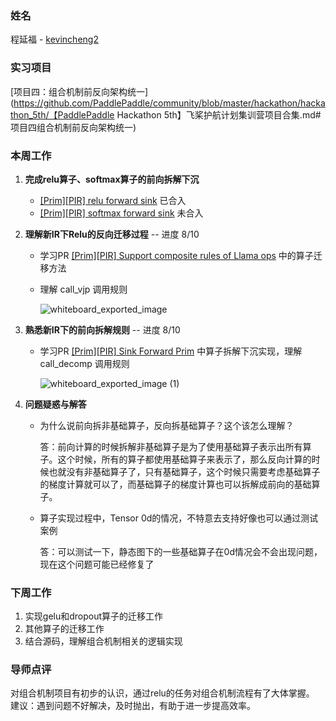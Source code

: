 ### 姓名
程延福 - [kevincheng2](https://github.com/kevincheng2)

### 实习项目
[项目四：组合机制前反向架构统一](https://github.com/PaddlePaddle/community/blob/master/hackathon/hackathon_5th/【PaddlePaddle Hackathon 5th】飞桨护航计划集训营项目合集.md#项目四组合机制前反向架构统一)

### 本周工作

1. **完成relu算子、softmax算子的前向拆解下沉**
	* [[Prim][PIR] relu forward sink](https://github.com/PaddlePaddle/Paddle/pull/58502)  已合入
	* [[Prim][PIR] softmax forward sink](https://github.com/PaddlePaddle/Paddle/pull/58591)  未合入


2. **理解新IR下Relu的反向迁移过程**  -- 进度 8/10
	
	* 学习PR [[Prim][PIR] Support composite rules of Llama ops](https://github.com/PaddlePaddle/Paddle/pull/58018) 中的算子迁移方法
	
	* 理解 call_vjp 调用规则
	
	  ![whiteboard_exported_image](https://github.com/kevincheng2/Camp/blob/kevincheng2/WeeklyReport/WeeklyReports/04_kevincheng2/assets/backward.png)
	
3. **熟悉新IR下的前向拆解规则** -- 进度 8/10
	
	* 学习PR [[Prim][PIR] Sink Forward Prim](https://github.com/PaddlePaddle/Paddle/pull/58130) 中算子拆解下沉实现，理解 call_decomp 调用规则
	
	  ![whiteboard_exported_image (1)](https://github.com/kevincheng2/Camp/blob/kevincheng2/WeeklyReport/WeeklyReports/04_kevincheng2/assets/forward.png)
	
3. **问题疑惑与解答**


	* 为什么说前向拆非基础算子，反向拆基础算子？这个该怎么理解？
	
	    答：前向计算的时候拆解非基础算子是为了使用基础算子表示出所有算子。这个时候，所有的算子都使用基础算子来表示了，那么反向计算的时候也就没有非基础算子了，只有基础算子，这个时候只需要考虑基础算子的梯度计算就可以了，而基础算子的梯度计算也可以拆解成前向的基础算子。
	
	* 算子实现过程中，Tensor 0d的情况，不特意去支持好像也可以通过测试案例
	
	    答：可以测试一下，静态图下的一些基础算子在0d情况会不会出现问题，现在这个问题可能已经修复了


### 下周工作

1. 实现gelu和dropout算子的迁移工作
2. 其他算子的迁移工作
3. 结合源码，理解组合机制相关的逻辑实现

### 导师点评
对组合机制项目有初步的认识，通过relu的任务对组合机制流程有了大体掌握。
建议：遇到问题不好解决，及时抛出，有助于进一步提高效率。
